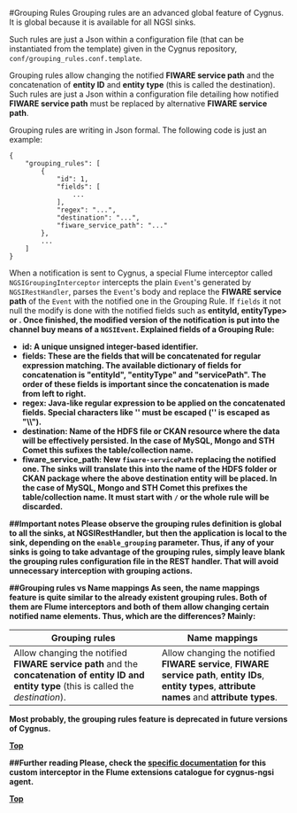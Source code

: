 #<a name="top"></a>Grouping Rules
Grouping rules are an advanced global feature of Cygnus. It is global because it is available for all NGSI sinks.

Such rules are just a Json within a configuration file (that can be instantiated from the template) given in the Cygnus repository, `conf/grouping_rules.conf.template`.

Grouping rules allow changing the notified <b>FIWARE service path</b> and the concatenation of <b>entity ID</b> and <b>entity type</b> (this is called the destination).
Such rules are just a Json within a configuration file detailing how notified <b>FIWARE service path</b> must be replaced by alternative <b>FIWARE service path</b>.

Grouping rules are writing in Json formal. The following code is just an example:

```
{
    "grouping_rules": [
        {
            "id": 1,
            "fields": [
                ...
            ],
            "regex": "...",
            "destination": "...",
            "fiware_service_path": "..."
        },
        ...
    ]
}
```

When a notification is sent to Cygnus, a special Flume interceptor called `NGSIGroupingInterceptor` intercepts the plain `Event`'s generated by `NGSIRestHandler`, parses the `Event`'s body and replace the <b>FIWARE service path</b> of the `Event` with the notified one in the Grouping Rule. If `fields` it not null the modify is done with the notified fields such as <b>entityId<b>, <b>entityType> or <servicePath>. Once finished, the modified version of the notification is put into the channel buy means of a `NGSIEvent`. Explained fields of a Grouping Rule:

* <b>id</b>: A unique unsigned integer-based identifier.
* <b>fields</b>: These are the fields that will be concatenated for regular expression matching. The available dictionary of fields for concatenation is "entityId", "entityType" and "servicePath". The order of these fields is important since the concatenation is made from left to right.
* <b>regex</b>: Java-like regular expression to be applied on the concatenated fields. Special characters like '\' must be escaped ('\' is escaped as "\\\\").
* <b>destination</b>: Name of the HDFS file or CKAN resource where the data will be effectively persisted. In the case of MySQL, Mongo and STH Comet this sufixes the table/collection name.
* <b>fiware\_service\_path</b>: New `fiware-servicePath` replacing the notified one. The sinks will translate this into the name of the HDFS folder or CKAN package where the above destination entity will be placed. In the case of MySQL, Mongo and STH Comet this prefixes the table/collection name. It must start with `/` or the whole rule will be discarded.

##Important notes
Please observe the grouping rules definition is global to all the sinks, at NGSIRestHandler, but then the application is local to the sink, depending on the `enable_grouping` parameter. Thus, if any of your sinks is going to take advantage of the grouping rules, simply leave blank the grouping rules configuration file in the REST handler. That will avoid unnecessary interception with grouping actions.

##Grouping rules vs Name mappings
As seen, the name mappings feature is quite similar to the already existent grouping rules. Both of them are Flume interceptors and both of them allow changing certain notified name elements. Thus, which are the differences? Mainly:

| Grouping rules | Name mappings |
|---|---|
|Allow changing the notified <b>FIWARE service path</b> and the <b>concatenation of entity ID and entity type</b> (this is called the <i>destination</i>).|Allow changing the notified <b>FIWARE service</b>, <b>FIWARE service path</b>, <b>entity IDs</b>, <b>entity types</b>, <b>attribute names</b> and <b>attribute types</b>.||Plain Flume `Event`'s are intercepted, and plain `Event`'s are put into the channel. Thus, <b>the sinks must parse the notification</b>, despite the grouping interceptor already parsed it`.|Plain Flume `Event`'s are intercepted, and `NGSIEvent`'s are put into the channel. Because the interceptor needs to parse the original notification, a `NGSIEvent` already contains the original notification parsed, and the mapped version of the original notification, <b>freeing the sinks to parse the notification</b>.||Such a functionality is very hard to implement based on the current grouping interceptor code.|It is expected a `enable_content_mappings` feature is implemented in the future. Such a content mapping will take advantage of the already mapped version on the original notification within `NGSIEvent`'s.|

Most probably, the grouping rules feature is deprecated in future versions of Cygnus.

[Top](#top)

##Further reading
Please, check the [specific documentation](../flume_extensions_catalogue/ngsi_grouping_interceptor.md) for this custom interceptor in the Flume extensions catalogue for cygnus-ngsi agent.

[Top](#top)
